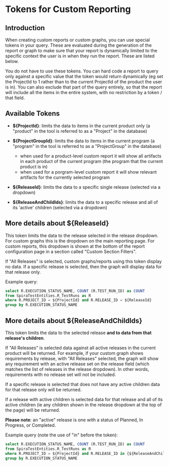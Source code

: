 # Tokens for Custom Reporting

## Introduction
When creating custom reports or custom graphs, you can use special tokens in your query. These are evaluated during the generation of the report or graph to make sure that your report is dynamically limited to the specific context the user is in when they run the report. These are listed below.

You do not have to use these tokens. You can hard code a report to query only against a specific value that the token would return dynamically (eg set the ProjectId to 1 rather than to the current ProjectId of the product the user is in). You can also exclude that part of the query entirely, so that the report will include all the items in the entire system, with no restriction by a token / that field.


## Available Tokens

- **${ProjectId}**: limits the data to items in the current product only (a "product" in the tool is referred to as a "Project" in the database)
- **${ProjectGroupId}**: limits the data to items in the current program (a "program" in the tool is referred to as a "ProjectGroup" in the database)

    - when used for a product-level custom report it will show all artifacts in each product of the current program (the program that the current product is in) 
    - when used for a porgram-level custom report it will show relevant artifacts for the currently selected program

- **${ReleaseId}**: limits the data to a specific single release (selected via a dropdown)
- **${ReleaseAndChildIds}**: limits the data to a specific release and all of its 'active' children (selected via a dropdown)

## More details about ${ReleaseId}
This token limits the data to the release selected in the release dropdown. For custom graphs this is the dropdown on the main reporting page. For custom reports, this dropdown is shown at the bottom of the report configuration page in a section called "Custom Section Filters". 

If "All Releases" is selected, custom graphs/reports using this token display no data. If a specific release is selected, then the graph will display data for that release only.

Example query:

``` sql
select R.EXECUTION_STATUS_NAME, COUNT (R.TEST_RUN_ID) as COUNT
from SpiraTestEntities.R_TestRuns as R
where R.PROJECT_ID = ${ProjectId} and R.RELEASE_ID = ${ReleaseId}
group by R.EXECUTION_STATUS_NAME
```

## More details about ${ReleaseAndChildIds}
This token limits the data to the selected release **and to data from that release's children**. 

If "All Releases" is selected data against all active releases in the current product will be returned. For example, if your custom graph shows requirements by release, with "All Releases" selected, the graph will show any requirement with an active release set on the release field (which matches the list of releases in the release dropdown). In other words, requirements with no release set will not be included.

If a specific release is selected that does not have any active children data for that release only will be returned. 

If a release with active children is selected data for that release and all of its active children (ie any children shown in the release dropdown at the top of the page) will be returned.

**Please note**: an "active" release is one with a status of Planned, In Progress, or Completed.

Example query (note the use of "in" before the token): 

``` sql
select R.EXECUTION_STATUS_NAME, COUNT (R.TEST_RUN_ID) as COUNT
from SpiraTestEntities.R_TestRuns as R
where R.PROJECT_ID = ${ProjectId} and R.RELEASE_ID in {${ReleaseAndChildIds}}
group by R.EXECUTION_STATUS_NAME
```

